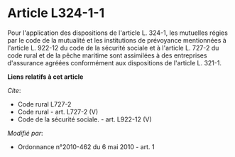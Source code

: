 # Article L324-1-1

Pour l'application des dispositions de l'article L. 324-1, les mutuelles régies par le code de la mutualité et les
institutions de prévoyance mentionnées à l'article L. 922-12 du code de la sécurité sociale et à l'article L. 727-2 du code
rural et de la pêche maritime sont assimilées à des entreprises d'assurance agréées conformément aux dispositions de
l'article L. 321-1.

**Liens relatifs à cet article**

_Cite_:

  - Code rural L727-2
  - Code rural - art. L727-2 (V)
  - Code de la sécurité sociale. - art. L922-12 (V)

_Modifié par_:

  - Ordonnance n°2010-462 du 6 mai 2010 - art. 1
